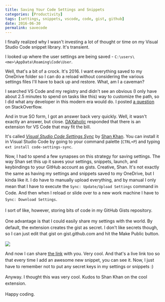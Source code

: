 ```yaml
---
title: Saving Your Code Settings and Snippets
categories: [Productivity]
tags: [settings, snippets, vscode, code, gist, github]
date: 2016-06-30
permalink: savecode
---
```


I finally realized why I wasn&#39;t investing a lot of thought or time on my Visual Studio Code snippet library. It&#39;s transient.
<!-- xmore -->

I looked up where the user settings are being saved - `C:\users\<me>\AppData\Roaming\Code\User`.

Well, that&#39;s a bit of a crock. It&#39;s 2016\. I want everything saved to my OneDrive folder so I can do a reload without considering the various settings files I&#39;ll have to back up and restore. What, am I a caveman?

I searched VS Code and my registry and didn&#39;t see an obvious (I only have about 2.5 minutes to spend on tasks like this) way to customize the path, so I did what any developer in this modern era would do. I posted [a question](http://stackoverflow.com/questions/38113230/how-to-save-vs-code-settings-and-snippets-files-in-another-location/38113640#38113640) on StackOverflow.

And in true SO form, I got an answer back very quickly. Well, it wasn&#39;t exactly an answer, but close. [DAXaholic](http://stackoverflow.com/users/1830293/daxaholic) responded that there is an extension for VS Code that may fit the bill.

It&#39;s called _[Visual Studio Code Settings Sync](https://marketplace.visualstudio.com/items?itemName=Shan.code-settings-sync)_ by [Shan Khan](https://marketplace.visualstudio.com/search?term=publisher%3A%22Shan%20Khan%22&amp;target=VSCode). You can install it in Visual Studio Code by going to your command palette (`CTRL+P`) and typing `ext install code-settings-sync`.

Now, I had to spend a few synapses on this strategy for saving settings. The way Shan set this up it saves your settings, snippets, launch, and keybindings to your GitHub account as gists. Creative, Shan.<span style="line-height: 20.8px;"> It&#39;s not exactly the same as having my settings and snippets saved to my OneDrive, but I kinda like it. I do have to manually upload everything, and by manual I only mean that I have to execute the `Sync: Update/Upload Settings` command in Code. And then when I reload or slide over to a new work machine I have to `Sync: Download Settings`.</span>

<span style="line-height: 20.8px;">I sort of like, however, storing bits of code in my GitHub Gists repository.</span>

<span style="line-height: 20.8px;">One advantage is that I could easily share my settings with the world. By default, the extension creates the gist as secret. I don&#39;t like secrets though, so I can just edit that gist on gist.github.com and hit the Make Public button.</span>

![](/files/savecode_01.png)

<span style="line-height: 20.8px;">And now I can share [the link](https://gist.github.com/codefoster/0a4de2f26b9fdd1b393c424029d5f512)</span> with you<span style="line-height: 20.8px;">. Very cool. And that&#39;s a live link too so that every time I add an awesome new snippet, you can see it. Now, I just have to remember not to put any secret keys in my settings or snippets :)</span>

<span style="line-height: 20.8px;">Anyway. I thought this was very cool. Kudos to Shan Khan on the cool extension.</span>

<span style="line-height: 20.8px;">Happy coding.</span>